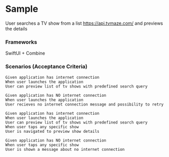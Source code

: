 # Sample
 
User searches a TV show from a list https://api.tvmaze.com/ and previews the details


### Frameworks

SwiftUI + Combine

### Scenarios (Acceptance Criteria)

``` 
Given application has internet connection
When user launches the application
User can preview list of tv shows with predefined search query
```

``` 
Given application has NO internet connection
When user launches the application
User recieves no internet connection message and possibility to retry
```

``` 
Given application has internet connection
When user launches the application
User can preview list of tv shows with predefined search query
When user taps any specific show
User is navigated to preview show details
```

``` 
Given application has NO internet connection
When user taps any specific show
User is shown a message about no internet connection
```
